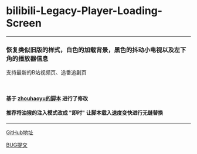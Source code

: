 # bilibili-Legacy-Player-Loading-Screen
---
### 恢复类似旧版的样式，白色的加载背景，黑色的抖动小电视以及左下角的播放器信息
支持最新的B站视频页、追番追剧页

<br>

#### 基于 [zhouhaoyu的脚本](https://greasyfork.org/zh-CN/scripts/408399-bilibili-%E7%88%B7%E9%9D%92%E5%9B%9E) 进行了修改

#### 推荐将油猴的注入模式改成 "即时" 让脚本载入速度变快进行无缝替换

---

[GitHub地址](https://github.com/Aira-Sakuranomiya/bilibili-Legacy-Player-Loading-Screen/)

[BUG提交](https://github.com/Aira-Sakuranomiya/bilibili-Legacy-Player-Loading-Screen/issues/)
